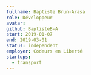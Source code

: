 ```yaml
---
fullname: Baptiste Brun-Arasa
role: Développeur
avatar:
github: BaptisteB-A
start: 2019-01-07
end: 2019-03-01
status: independent
employer: Codeurs en Liberté
startups:
  - transport
---
```

